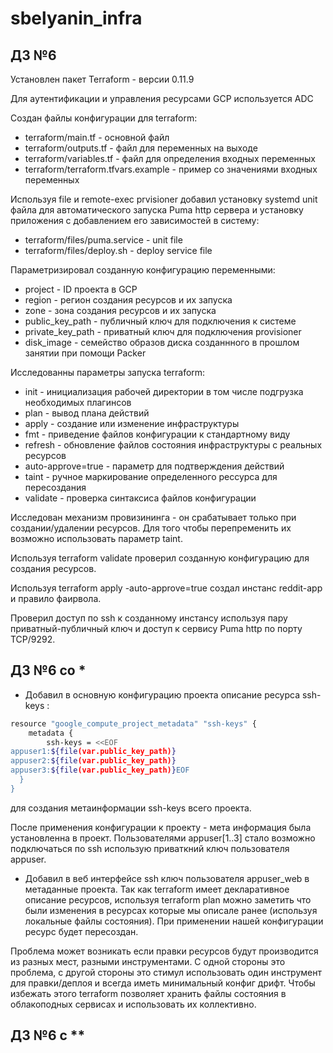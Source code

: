 # sbelyanin_infra

## ДЗ №6

Установлен пакет Terraform - версии 0.11.9

Для аутентификации и управления ресурсами GCP используется ADC

Создан файлы конфигурации для terraform:
- terraform/main.tf - основной файл
- terraform/outputs.tf - файл для переменных на выходе
- terraform/variables.tf - файл для определения входных переменных
- terraform/terraform.tfvars.example - пример со значениями входных переменных 

Используя file и remote-exec prvisioner добавил установку systemd unit файла для автоматического запуска Puma http сервера и установку приложения с добавлением его зависимостей в систему:
- terraform/files/puma.service - unit file
- terraform/files/deploy.sh - deploy service file

Параметризировал созданную конфигурацию переменными:
- project - ID проекта в GCP
- region - регион создания ресурсов и их запуска
- zone - зона создания ресурсов и их запуска
- public_key_path - публичный ключ для подключения к системе
- private_key_path - приватный ключ для подключения provisioner
- disk_image - семейство образов диска созданнного в прошлом занятии при помощи Packer

Исследованны параметры запуска terraform:
- init - инициализация рабочей директории в том числе подгрузка необходимых плагинсов
- plan - вывод плана действий
- apply - создание или изменение инфраструктуры
- fmt - приведение файлов конфигурации к стандартному виду
- refresh - обновление файлов состояния инфраструктуры с реальных ресурсов 
- auto-approve=true - параметр для подтверждения действий
- taint - ручное маркирование определенного рессурса для пересоздания
- validate - проверка синтаксиса файлов конфигурации

Исследован механизм провизининга - он срабатывает только при создании/удалении ресурсов. Для того чтобы перепременить их возможно использовать параметр taint. 

Используя terraform validate проверил созданную конфигурацию для создания ресурсов.

Используя terraform apply -auto-approve=true создал инстанс reddit-app и правило фаирвола.

Проверил доступ по ssh к созданному инстансу используя пару приватный-публичный ключ и доступ к сервису Puma http по порту TCP/9292.


## ДЗ №6 со *  

- Добавил в основную конфигурацию проекта описание ресурса ssh-keys :

```bash
resource "google_compute_project_metadata" "ssh-keys" {
	metadata {
    	ssh-keys = <<EOF
appuser1:${file(var.public_key_path)}
appuser2:${file(var.public_key_path)}
appuser3:${file(var.public_key_path)}EOF
  }
}
````

для создания метаинформации ssh-keys всего проекта.

После применения конфигурации к проекту - мета информация была установленна в проект. Пользователями appuser[1..3] стало возможно подключаться по ssh использую приваткний ключ пользователя appuser.

- Добавил в веб интерфейсе ssh ключ пользователя appuser_web в метаданные проекта. Так как terraform имеет декларативное описание ресурсов, используя terraform plan можно заметить что были изменения в ресурсах которые мы описале ранее (используя локальные файлы состояния). При применении нашей конфигурации ресурс будет пересоздан.

Проблема может возникать если правки ресурсов будут производится из разных мест, разными инструментами. С одной стороны это проблема, с другой стороны это стимул использовать один инструмент для правки/деплоя и всегда иметь минимальный конфиг дрифт. Чтобы избежать этого terraform позволяет хранить файлы состояния в облакоподных сервисах и использовать их коллективно.

## ДЗ №6 с **



